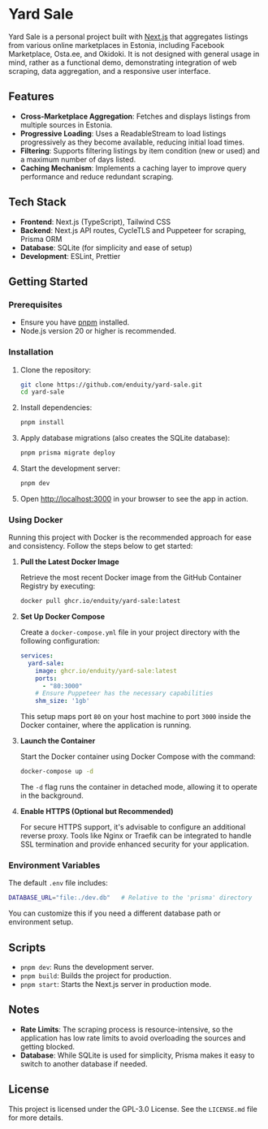 # Yard Sale

Yard Sale is a personal project built with [Next.js](https://nextjs.org) that aggregates listings from various online
marketplaces in Estonia, including Facebook Marketplace, Osta.ee, and Okidoki. It is not designed with general usage in
mind, rather as a functional demo, demonstrating integration of web scraping, data aggregation, and a responsive user
interface.

## Features

- **Cross-Marketplace Aggregation**: Fetches and displays listings from multiple sources in Estonia.
- **Progressive Loading**: Uses a ReadableStream to load listings progressively as they become available, reducing
  initial load times.
- **Filtering**: Supports filtering listings by item condition (new or used) and a maximum number of days listed.
- **Caching Mechanism**: Implements a caching layer to improve query performance and reduce redundant scraping.

## Tech Stack

- **Frontend**: Next.js (TypeScript), Tailwind CSS
- **Backend**: Next.js API routes, CycleTLS and Puppeteer for scraping, Prisma ORM
- **Database**: SQLite (for simplicity and ease of setup)
- **Development**: ESLint, Prettier

## Getting Started

### Prerequisites

- Ensure you have [pnpm](https://pnpm.io/) installed.
- Node.js version 20 or higher is recommended.

### Installation

1. Clone the repository:

   ```bash
   git clone https://github.com/enduity/yard-sale.git
   cd yard-sale
   ```

2. Install dependencies:

   ```bash
   pnpm install
   ```

3. Apply database migrations (also creates the SQLite database):

   ```bash
   pnpm prisma migrate deploy
   ```

4. Start the development server:

   ```bash
   pnpm dev
   ```

5. Open [http://localhost:3000](http://localhost:3000) in your browser to see the app in action.

### Using Docker

Running this project with Docker is the recommended approach for ease and consistency. Follow the steps below to get
started:

1. **Pull the Latest Docker Image**

   Retrieve the most recent Docker image from the GitHub Container Registry by executing:

   ```bash
   docker pull ghcr.io/enduity/yard-sale:latest
   ```

2. **Set Up Docker Compose**

   Create a `docker-compose.yml` file in your project directory with the following configuration:

   ```yaml
   services:
     yard-sale:
       image: ghcr.io/enduity/yard-sale:latest
       ports:
         - "80:3000"  
       # Ensure Puppeteer has the necessary capabilities
       shm_size: '1gb'
   ```

   This setup maps port `80` on your host machine to port `3000` inside the Docker container, where the application is
   running.

3. **Launch the Container**

   Start the Docker container using Docker Compose with the command:

   ```bash
   docker-compose up -d
   ```

   The `-d` flag runs the container in detached mode, allowing it to operate in the background.

4. **Enable HTTPS (Optional but Recommended)**

   For secure HTTPS support, it's advisable to configure an additional reverse proxy. Tools like Nginx or Traefik can be
   integrated to handle SSL termination and provide enhanced security for your application.

### Environment Variables

The default `.env` file includes:

```bash
DATABASE_URL="file:./dev.db"   # Relative to the 'prisma' directory
```

You can customize this if you need a different database path or environment setup.

## Scripts

- `pnpm dev`: Runs the development server.
- `pnpm build`: Builds the project for production.
- `pnpm start`: Starts the Next.js server in production mode.

## Notes

- **Rate Limits**: The scraping process is resource-intensive, so the application has low rate limits to avoid
  overloading the sources and getting blocked.
- **Database**: While SQLite is used for simplicity, Prisma makes it easy to switch to another database if needed.

## License

This project is licensed under the GPL-3.0 License. See the `LICENSE.md` file for more details.
